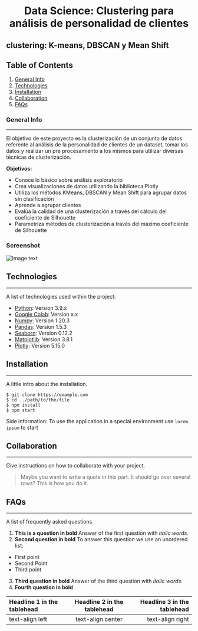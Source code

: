 <h1 align='center'>
 <b>Data Science: Clustering para análisis de personalidad de clientes</b>
</h1>


## **clustering: K-means, DBSCAN y Mean Shift**


## Table of Contents
1. [General Info](#general-info)
2. [Technologies](#technologies)
3. [Installation](#installation)
4. [Collaboration](#collaboration)
5. [FAQs](#faqs)
### General Info
***
El objetivo de este proyecto es  la clusterización de un conjunto de datos referente al análisis de la personalidad de clientes de un dataset, tomar los datos y  realizar un pre procesamiento a los mismos para utilizar diversas técnicas de clusterización.

<b>Objetivos:</b> 
- Conoce lo básico sobre análisis exploratorio
- Crea visualizaciones de datos utilizando la biblioteca Plotly
- Utiliza los métodos KMeans, DBSCAN y Mean Shift para agrupar datos sin clasificación
- Aprende a agrupar clientes
- Evalúa la calidad de una clusterización a través del cálculo del coeficiente de Silhouette
- Parametriza métodos de clusterización a través del máximo coeficiente de Silhouette

### Screenshot
![Image text](https://www.united-internet.de/fileadmin/user_upload/Brands/Downloads/Logo_IONOS_by.jpg)
## Technologies
***
A list of technologies used within the project:
* [Python](https://example.com): Version 3.9.x
* [Google Colab](https://example.com): Version x.x
* [Numpy](http://www.numpy.org/): Version 1.20.3
* [Pandas](https://pandas.pydata.org/pandas-docs/stable/visualization.html): Version 1.5.3
* [Seaborn](https://seaborn.pydata.org/): Version 0.12.2
* [Matplotlib](https://matplotlib.org/stable/): Version 3.8.1
* [Plotly](https://matplotlib.org/stable/): Version 5.15.0


## Installation
***
A little intro about the installation. 
```
$ git clone https://example.com
$ cd ../path/to/the/file
$ npm install
$ npm start
```
Side information: To use the application in a special environment use ```lorem ipsum``` to start
## Collaboration
***
Give instructions on how to collaborate with your project.
> Maybe you want to write a quote in this part. 
> It should go over several rows?
> This is how you do it.
## FAQs
***
A list of frequently asked questions
1. **This is a question in bold**
Answer of the first question with _italic words_. 
2. __Second question in bold__ 
To answer this question we use an unordered list:
* First point
* Second Point
* Third point
3. **Third question in bold**
Answer of the third question with *italic words*.
4. **Fourth question in bold**

| Headline 1 in the tablehead | Headline 2 in the tablehead | Headline 3 in the tablehead |
|:--------------|:-------------:|--------------:|
| text-align left | text-align center | text-align right |